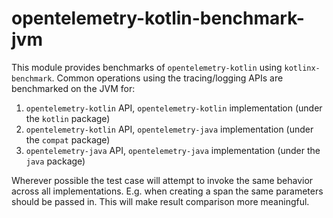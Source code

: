 # opentelemetry-kotlin-benchmark-jvm

This module provides benchmarks of `opentelemetry-kotlin` using `kotlinx-benchmark`.
Common operations using the tracing/logging APIs are benchmarked on the JVM for:

1. `opentelemetry-kotlin` API, `opentelemetry-kotlin` implementation (under the `kotlin` package)
2. `opentelemetry-kotlin` API, `opentelemetry-java` implementation (under the `compat` package)
3. `opentelemetry-java` API, `opentelemetry-java` implementation (under the `java` package)

Wherever possible the test case will attempt to invoke the same behavior across all implementations.
E.g. when creating a span the same parameters should be passed in. This will make result
comparison more meaningful.
